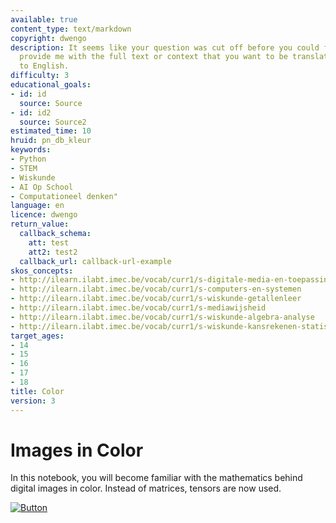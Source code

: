 ```yaml
---
available: true
content_type: text/markdown
copyright: dwengo
description: It seems like your question was cut off before you could finish it. Please
  provide me with the full text or context that you want to be translated from Dutch
  to English.
difficulty: 3
educational_goals:
- id: id
  source: Source
- id: id2
  source: Source2
estimated_time: 10
hruid: pn_db_kleur
keywords:
- Python
- STEM
- Wiskunde
- AI Op School
- Computationeel denken"
language: en
licence: dwengo
return_value:
  callback_schema:
    att: test
    att2: test2
  callback_url: callback-url-example
skos_concepts:
- http://ilearn.ilabt.imec.be/vocab/curr1/s-digitale-media-en-toepassingen
- http://ilearn.ilabt.imec.be/vocab/curr1/s-computers-en-systemen
- http://ilearn.ilabt.imec.be/vocab/curr1/s-wiskunde-getallenleer
- http://ilearn.ilabt.imec.be/vocab/curr1/s-mediawijsheid
- http://ilearn.ilabt.imec.be/vocab/curr1/s-wiskunde-algebra-analyse
- http://ilearn.ilabt.imec.be/vocab/curr1/s-wiskunde-kansrekenen-statistiek
target_ages:
- 14
- 15
- 16
- 17
- 18
title: Color
version: 3
---
```

# Images in Color

In this notebook, you will become familiar with the mathematics behind digital images in color. Instead of matrices, tensors are now used.

[![](embed/Button.png "Button")](https://kiks.ilabt.imec.be/hub/tmplogin?id=1502_en "Color Notebooks")